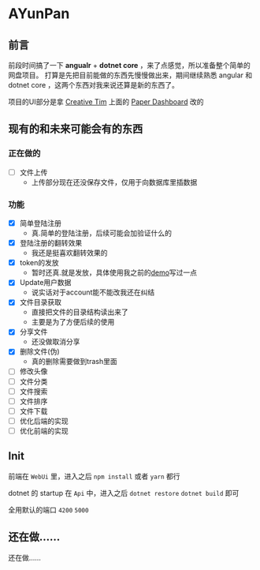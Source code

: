 <!--
 * @Author: CollapseNav
 * @Date: 2020-02-17 17:22:43
 * @LastEditors: CollapseNav
 * @LastEditTime: 2020-03-17 22:06:16
 * @Description:
 -->

# AYunPan

## 前言

前段时间搞了一下 **angualr** + **dotnet core** ，来了点感觉，所以准备整个简单的网盘项目。
打算是先把目前能做的东西先慢慢做出来，期间继续熟悉 angular 和 dotnet core ，这两个东西对我来说还算是新的东西了。

项目的UI部分是拿 [Creative Tim](https://www.creative-tim.com/) 上面的 [Paper Dashboard](https://www.creative-tim.com/product/paper-dashboard-angular) 改的

## 现有的和未来可能会有的东西

### 正在做的

- [ ] 文件上传
  - 上传部分现在还没保存文件，仅用于向数据库里插数据

### 功能

- [X] 简单登陆注册
  - 真.简单的登陆注册，后续可能会加验证什么的
- [X] 登陆注册的翻转效果
  - 我还是挺喜欢翻转效果的
- [X] token的发放
  - 暂时还真.就是发放，具体使用我之前的[demo](https://github.com/CollapseNav/Angular-DotnetCore-Demo)写过一点
- [X] Update用户数据
  - 说实话对于account能不能改我还在纠结
- [X] 文件目录获取
  - 直接把文件的目录结构读出来了
  - 主要是为了方便后续的使用
- [X] 分享文件
  - 还没做取消分享
- [X] 删除文件(伪)
  - 真的删除需要做到trash里面
- [ ] 修改头像
- [ ] 文件分类
- [ ] 文件搜索
- [ ] 文件排序
- [ ] 文件下载
- [ ] 优化后端的实现
- [ ] 优化前端的实现

## Init

前端在 `WebUi` 里，进入之后 `npm install` 或者 `yarn` 都行

dotnet 的 startup 在 `Api` 中，进入之后 `dotnet restore` `dotnet build` 即可

全用默认的端口 `4200` `5000`

## 还在做……

还在做……
